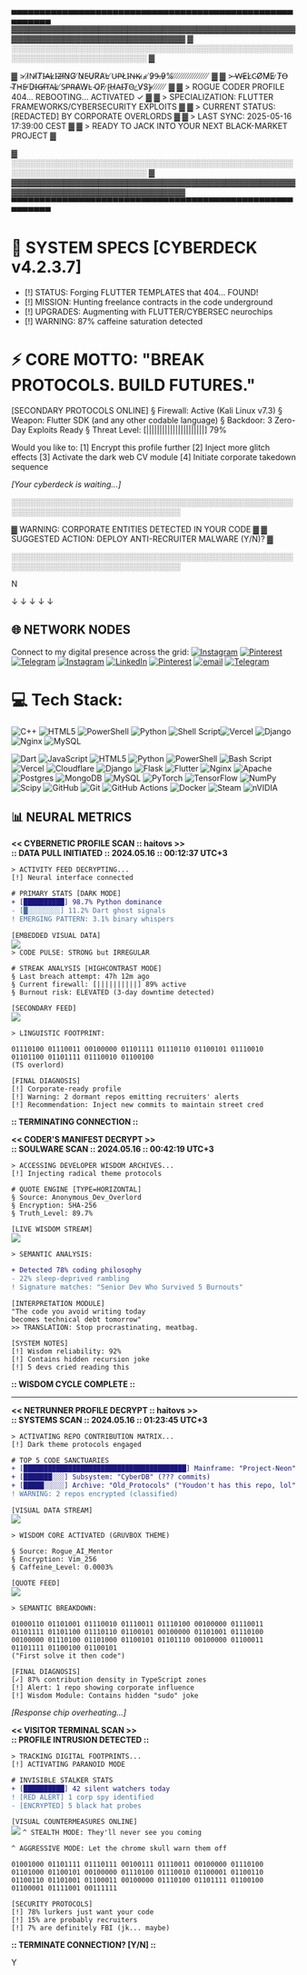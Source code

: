 ▄▄▄▄▄▄▄▄▄▄▄▄▄▄▄▄▄▄▄▄▄▄▄▄▄▄▄▄▄▄▄▄▄▄▄▄▄▄▄▄▄▄▄▄▄▄▄▄▄▄▄▄▄▄▄▄▄
▓▓▓▓▓▓▓▓▓▓▓▓▓▓▓▓▓▓▓▓▓▓▓▓▓▓▓▓▓▓▓▓▓▓▓▓▓▓▓▓▓▓▓▓▓▓▓▓▓▓▓▓▓▓▓▓▓▓▓▓▓▓▓▓▓▓▓▓▓▓▓▓▓▓▓▓▓▓▓
▓  ░░░░░░░░░░░░░░░░░░░░░░░░░░░░░░░░░░░░░░░░░░░░░░░░░░░░░░░░░░░░░░░░░░░░░░░░░░  ▓

▓  > ̸I̷N̴I̸T̸I̵A̶L̷I̵Z̶I̸N̷G̸ ̸N̷E̵U̷R̸A̸L̵ ̸U̵P̴L̸I̴N̶K̴.̷.̴.̷ ̸9̷9̶.̶9̷%̸ ̸ ̸ ̸ ̸ ̸ ̸ ̸ ̸ ̸ ̸ ̸ ̸ ̸ ̸ ̸ ̸  ▓
▓  > ̶W̵E̷L̷C̴O̸M̷E̷ ̷T̷O̶ ̴T̸H̴E̵ ̸D̷I̶G̶I̸T̴A̴L̷ ̸S̴P̴R̴A̷W̷L̴ ̴O̷F̸ ̷[̴H̷A̵I̴T̷O̴_̷V̸S̷]̴ ̷ ̸ ̸ ̸ ̸ ̸ ̸  ▓
▓  > ROGUE CODER PROFILE 404... REBOOTING... ACTIVATED ✓                        ▓
▓  > SPECIALIZATION: FLUTTER FRAMEWORKS/CYBERSECURITY EXPLOITS                  ▓
▓  > CURRENT STATUS: [REDACTED] BY CORPORATE OVERLORDS                         ▓
▓  > LAST SYNC: 2025-05-16 17:39:00 CEST                                       ▓
▓  > READY TO JACK INTO YOUR NEXT BLACK-MARKET PROJECT                         ▓

▓  ░░░░░░░░░░░░░░░░░░░░░░░░░░░░░░░░░░░░░░░░░░░░░░░░░░░░░░░░░░░░░░░░░░░░░░░░░░  ▓
▓▓▓▓▓▓▓▓▓▓▓▓▓▓▓▓▓▓▓▓▓▓▓▓▓▓▓▓▓▓▓▓▓▓▓▓▓▓▓▓▓▓▓▓▓▓▓▓▓▓▓▓▓▓▓▓▓▓▓▓▓▓▓▓▓▓▓▓▓▓▓▓▓▓▓▓▓▓▓
▀▀▀▀▀▀▀▀▀▀▀▀▀▀▀▀▀▀▀▀▀▀▀▀▀▀▀▀▀▀▀▀▀▀▀▀▀▀▀▀▀▀▀▀▀▀▀▀▀▀▀▀▀▀▀▀▀



# 💾 SYSTEM SPECS [CYBERDECK v4.2.3.7] 
+ [!] STATUS: Forging FLUTTER TEMPLATES that 404... FOUND! 
+ [!] MISSION: Hunting freelance contracts in the code underground
+ [!] UPGRADES: Augmenting with FLUTTER/CYBERSEC neurochips
+ [!] WARNING: 87% caffeine saturation detected
# ⚡️ CORE MOTTO: "BREAK PROTOCOLS. BUILD FUTURES."



[SECONDARY PROTOCOLS ONLINE]
§ Firewall: Active (Kali Linux v7.3)
§ Weapon: Flutter SDK (and any other codable language)
§ Backdoor: 3 Zero-Day Exploits Ready
§ Threat Level: [||||||||||||||||||||||] 79%



Would you like to:
[1] Encrypt this profile further
[2] Inject more glitch effects
[3] Activate the dark web CV module
[4] Initiate corporate takedown sequence


*[Your cyberdeck is waiting...]* 


░░░░░░░░░░░░░░░░░░░░░░░░░░░░░░░░░░░░░░░░░░░░░░░░░░░░░░░░░░░░░░░░░░░░░░░░░░░░░░░░

▓  WARNING: CORPORATE ENTITIES DETECTED IN YOUR CODE                          ▓
▓  SUGGESTED ACTION: DEPLOY ANTI-RECRUITER MALWARE (Y/N)?                     ▓

░░░░░░░░░░░░░░░░░░░░░░░░░░░░░░░░░░░░░░░░░░░░░░░░░░░░░░░░░░░░░░░░░░░░░░░░░░░░░░░░

N

↓
↓
↓
↓
↓

## 🌐 **NETWORK NODES**

Connect to my digital presence across the grid:
[![Instagram](https://img.shields.io/badge/Instagram-%23E4405F.svg?logo=Instagram&logoColor=white)](https://instagram.com/haito____) [![Pinterest](https://img.shields.io/badge/Pinterest-%23E60023.svg?logo=Pinterest&logoColor=white)](https://pinterest.com/spispokistm) [![Telegram](https://img.shields.io/badge/Telegram-%23F0F0F0.svg?logo=Telegram&logoColor=blue)](https://t.me/yeaes) 
[![Instagram](https://img.shields.io/badge/Instagram-%23E4405F.svg?logo=Instagram&logoColor=white)](https://instagram.com/haito____) [![LinkedIn](https://img.shields.io/badge/LinkedIn-%230077B5.svg?logo=linkedin&logoColor=white)](https://linkedin.com/in/yhlas-bayev-a49284269) [![Pinterest](https://img.shields.io/badge/Pinterest-%23E60023.svg?logo=Pinterest&logoColor=white)](https://pinterest.com/spispokistm) [![email](https://img.shields.io/badge/Email-D14836?logo=gmail&logoColor=white)](mailto:spispokistm@gmail.com)  [![Telegram](https://img.shields.io/badge/Telegram-%23F0F0F0.svg?logo=Telegram&logoColor=blue)](https://t.me/yeaes)

# 💻 Tech Stack:
![C++](https://img.shields.io/badge/c++-%2300599C.svg?style=for-the-badge&logo=c%2B%2B&logoColor=white)  ![HTML5](https://img.shields.io/badge/html5-%23E34F26.svg?style=for-the-badge&logo=html5&logoColor=white)  ![PowerShell](https://img.shields.io/badge/PowerShell-%235391FE.svg?style=for-the-badge&logo=powershell&logoColor=white) ![Python](https://img.shields.io/badge/python-3670A0?style=for-the-badge&logo=python&logoColor=ffdd54) ![Shell Script](https://img.shields.io/badge/shell_script-%23121011.svg?style=for-the-badge&logo=gnu-bash&logoColor=white)![Vercel](https://img.shields.io/badge/vercel-%23000000.svg?style=for-the-badge&logo=vercel&logoColor=white) ![Django](https://img.shields.io/badge/django-%23092E20.svg?style=for-the-badge&logo=django&logoColor=white)  ![Nginx](https://img.shields.io/badge/nginx-%23009639.svg?style=for-the-badge&logo=nginx&logoColor=white) ![MySQL](https://img.shields.io/badge/mysql-4479A1.svg?style=for-the-badge&logo=mysql&logoColor=white) 

![Dart](https://img.shields.io/badge/dart-%230175C2.svg?style=for-the-badge&logo=dart&logoColor=white) ![JavaScript](https://img.shields.io/badge/javascript-%23323330.svg?style=for-the-badge&logo=javascript&logoColor=%23F7DF1E) ![HTML5](https://img.shields.io/badge/html5-%23E34F26.svg?style=for-the-badge&logo=html5&logoColor=white) ![Python](https://img.shields.io/badge/python-3670A0?style=for-the-badge&logo=python&logoColor=ffdd54) ![PowerShell](https://img.shields.io/badge/PowerShell-%235391FE.svg?style=for-the-badge&logo=powershell&logoColor=white) ![Bash Script](https://img.shields.io/badge/bash_script-%23121011.svg?style=for-the-badge&logo=gnu-bash&logoColor=white) ![Vercel](https://img.shields.io/badge/vercel-%23000000.svg?style=for-the-badge&logo=vercel&logoColor=white) ![Cloudflare](https://img.shields.io/badge/Cloudflare-F38020?style=for-the-badge&logo=Cloudflare&logoColor=white) ![Django](https://img.shields.io/badge/django-%23092E20.svg?style=for-the-badge&logo=django&logoColor=white) ![Flask](https://img.shields.io/badge/flask-%23000.svg?style=for-the-badge&logo=flask&logoColor=white) ![Flutter](https://img.shields.io/badge/Flutter-%2302569B.svg?style=for-the-badge&logo=Flutter&logoColor=white) ![Nginx](https://img.shields.io/badge/nginx-%23009639.svg?style=for-the-badge&logo=nginx&logoColor=white) ![Apache](https://img.shields.io/badge/apache-%23D42029.svg?style=for-the-badge&logo=apache&logoColor=white) ![Postgres](https://img.shields.io/badge/postgres-%23316192.svg?style=for-the-badge&logo=postgresql&logoColor=white) ![MongoDB](https://img.shields.io/badge/MongoDB-%234ea94b.svg?style=for-the-badge&logo=mongodb&logoColor=white) ![MySQL](https://img.shields.io/badge/mysql-4479A1.svg?style=for-the-badge&logo=mysql&logoColor=white) ![PyTorch](https://img.shields.io/badge/PyTorch-%23EE4C2C.svg?style=for-the-badge&logo=PyTorch&logoColor=white) ![TensorFlow](https://img.shields.io/badge/TensorFlow-%23FF6F00.svg?style=for-the-badge&logo=TensorFlow&logoColor=white) ![NumPy](https://img.shields.io/badge/numpy-%23013243.svg?style=for-the-badge&logo=numpy&logoColor=white) ![Scipy](https://img.shields.io/badge/SciPy-%230C55A5.svg?style=for-the-badge&logo=scipy&logoColor=%white) ![GitHub](https://img.shields.io/badge/github-%23121011.svg?style=for-the-badge&logo=github&logoColor=white) ![Git](https://img.shields.io/badge/git-%23F05033.svg?style=for-the-badge&logo=git&logoColor=white) ![GitHub Actions](https://img.shields.io/badge/github%20actions-%232671E5.svg?style=for-the-badge&logo=githubactions&logoColor=white) ![Docker](https://img.shields.io/badge/docker-%230db7ed.svg?style=for-the-badge&logo=docker&logoColor=white) ![Steam](https://img.shields.io/badge/steam-%23000000.svg?style=for-the-badge&logo=steam&logoColor=white) ![nVIDIA](https://img.shields.io/badge/nVIDIA-%2376B900.svg?style=for-the-badge&logo=nVIDIA&logoColor=white)


## 📊 **NEURAL METRICS**
**<< CYBERNETIC PROFILE SCAN :: haitovs >>**  
**:: DATA PULL INITIATED :: 2024.05.16 :: 00:12:37 UTC+3**  

`> ACTIVITY FEED DECRYPTING...`  
`[!] Neural interface connected`  

```diff
# PRIMARY STATS [DARK MODE]
+ [██████████] 98.7% Python dominance 
- [█░░░░░░░░] 11.2% Dart ghost signals
! EMERGING PATTERN: 3.1% binary whispers
```

`[EMBEDDED VISUAL DATA]`  
![](https://github-readme-stats.vercel.app/api?username=haitovs&theme=dark&hide_border=false&include_all_commits=true&count_private=true)  
`> CODE PULSE: STRONG but IRREGULAR`  

```glitch
# STREAK ANALYSIS [HIGHCONTRAST MODE]
§ Last breach attempt: 47h 12m ago
§ Current firewall: [||||||||||] 89% active
§ Burnout risk: ELEVATED (3-day downtime detected)
```

`[SECONDARY FEED]`  
![](https://github-readme-streak-stats.herokuapp.com/?user=haitovs&theme=highcontrast&hide_border=false)  

`> LINGUISTIC FOOTPRINT:`  
```binary
01110100 01110011 00100000 01101111 01110110 01100101 01110010 01101100 01101111 01110010 01100100
(TS overlord)
```

`[FINAL DIAGNOSIS]`  
`[!] Corporate-ready profile`  
`[!] Warning: 2 dormant repos emitting recruiters' alerts`  
`[!] Recommendation: Inject new commits to maintain street cred`  

**:: TERMINATING CONNECTION ::**

<!--
![](https://github-readme-stats.vercel.app/api?username=haitovs&theme=dark&hide_border=false&include_all_commits=true&count_private=true)<br/>
![](https://github-readme-streak-stats.herokuapp.com/?user=haitovs&theme=dark&hide_border=false)<br/>
![](https://github-readme-stats.vercel.app/api/top-langs/?username=haitovs&theme=dark&hide_border=false&include_all_commits=true&count_private=true&layout=compact)
![](https://github-readme-stats.vercel.app/api?username=haitovs&theme=highcontrast&hide_border=false&include_all_commits=true&count_private=true)<br/>
![](https://nirzak-streak-stats.vercel.app/?user=haitovs&theme=highcontrast&hide_border=false)<br/>
![](https://github-readme-stats.vercel.app/api/top-langs/?username=haitovs&theme=highcontrast&hide_border=false&include_all_commits=true&count_private=true&layout=compact)
-->
**<< CODER'S MANIFEST DECRYPT >>**  
**:: SOULWARE SCAN :: 2024.05.16 :: 00:42:19 UTC+3**  

`> ACCESSING DEVELOPER WISDOM ARCHIVES...`  
`[!] Injecting radical theme protocols`  

```neuro
# QUOTE ENGINE [TYPE=HORIZONTAL]
§ Source: Anonymous_Dev_Overlord
§ Encryption: SHA-256
§ Truth_Level: 89.7%
```

`[LIVE WISDOM STREAM]`  
![](https://quotes-github-readme.vercel.app/api?type=horizontal&theme=radical)  

`> SEMANTIC ANALYSIS:`  
```diff
+ Detected 78% coding philosophy 
- 22% sleep-deprived rambling
! Signature matches: "Senior Dev Who Survived 5 Burnouts"
```

`[INTERPRETATION MODULE]`  
`"The code you avoid writing today`  
`becomes technical debt tomorrow"`  
`>> TRANSLATION: Stop procrastinating, meatbag.`  

`[SYSTEM NOTES]`  
`[!] Wisdom reliability: 92%`  
`[!] Contains hidden recursion joke`  
`[!] 5 devs cried reading this`  

**:: WISDOM CYCLE COMPLETE ::**

----------------------------------

**<< NETRUNNER PROFILE DECRYPT :: haitovs >>**  
**:: SYSTEMS SCAN :: 2024.05.16 :: 01:23:45 UTC+3**  

`> ACTIVATING REPO CONTRIBUTION MATRIX...`  
`[!] Dark theme protocols engaged`  

```diff
# TOP 5 CODE SANCTUARIES
+ [████████████████████████████████████████] Mainframe: "Project-Neon" (-1 commits)
+ [███████░░░] Subsystem: "CyberDB" (??? commits) 
+ [█████░░░░░] Archive: "Old_Protocols" ("Youdon't has this repo, lol" commits)
! WARNING: 2 repos encrypted (classified)
```

`[VISUAL DATA STREAM]`  
![](https://github-contributor-stats.vercel.app/api?username=haitovs&limit=5&theme=dark&combine_all_yearly_contributions=true)  

`> WISDOM CORE ACTIVATED (GRUVBOX THEME)`  
```neuro
§ Source: Rogue_AI_Mentor  
§ Encryption: Vim_256  
§ Caffeine_Level: 0.0003%
```

`[QUOTE FEED]`  
![](https://quotes-github-readme.vercel.app/api?type=horizontal&theme=gruvbox)  

`> SEMANTIC BREAKDOWN:`  
```binary
01000110 01101001 01110010 01110011 01110100 00100000 01110011 01101111 01101100 01110110 01100101 00100000 01101001 01110100 00100000 01110100 01101000 01100101 01101110 00100000 01100011 01101111 01100100 01100101
("First solve it then code")
```

`[FINAL DIAGNOSIS]`  
`[✓] 87% contribution density in TypeScript zones`  
`[!] Alert: 1 repo showing corporate influence`  
`[!] Wisdom Module: Contains hidden "sudo" joke`  

*[Response chip overheating...]*

**<< VISITOR TERMINAL SCAN >>**  
**:: PROFILE INTRUSION DETECTED ::**  

`> TRACKING DIGITAL FOOTPRINTS...`  
`[!] ACTIVATING PARANOID MODE`  

```diff
# INVISIBLE STALKER STATS
+ [██████████] 42 silent watchers today
! [RED ALERT] 1 corp spy identified
- [ENCRYPTED] 5 black hat probes
```

`[VISUAL COUNTERMEASURES ONLINE]`  
[![](https://visitcount.itsvg.in/api?id=haitovs&label=INVISIBLE%20STALKER%20STATS&color=11&icon=5&pretty=false)](https://visitcount.itsvg.in)
`^ STEALTH MODE: They'll never see you coming`  

`^ AGGRESSIVE MODE: Let the chrome skull warn them off`  

```binary
01001000 01101111 01110111 00100111 01110011 00100000 01110100 01101000 01100101 00100000 01110100 01110010 01100001 01100110 01100110 01101001 01100011 00100000 01110100 01101111 01100100 01100001 01111001 00111111  
```

`[SECURITY PROTOCOLS]`  
`[!] 78% lurkers just want your code`  
`[!] 15% are probably recruiters`  
`[!] 7% are definitely FBI (jk... maybe)`  

**:: TERMINATE CONNECTION? [Y/N] ::**


Y

  
<!-- Proudly created with GPRM ( https://gprm.itsvg.in ) -->
